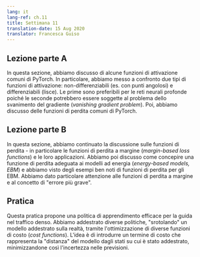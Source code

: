 ```yaml
---
lang: it
lang-ref: ch.11
title: Settimana 11
translation-date: 15 Aug 2020
translator: Francesca Guiso
---
```


## Lezione parte A
<!-- ## Lecture part A -->

In questa sezione, abbiamo discusso di alcune funzioni di attivazione comuni di PyTorch. In particolare, abbiamo messo a confronto due tipi di funzioni di attivazione: non-differenziabili (es. con punti angolosi) e differenziabili (lisce). Le prime sono preferibili per le reti neurali profonde poiché le seconde potrebbero essere soggette al problema dello svanimento del gradiente (_vanishing gradient problem_). Poi, abbiamo discusso delle funzioni di perdita comuni di PyTorch.
<!-- In this section, we discussed about the common activation functions in Pytorch. In particular, we compared activations with kink(s) versus smooth activations - the former is preferred in a deep neural network as the latter might suffer with gradient vanishing problem. We then learned about the common loss functions in Pytorch. -->

## Lezione parte B
<!-- ## Lecture part B -->

In questa sezione, abbiamo continuato la discussione sulle funzioni di perdita - in particolare le funzioni di perdita a margine (*margin-based loss functions*) e le loro applicazioni. Abbiamo poi discusso come concepire una funzione di perdita adeguata ai modelli ad energia (*energy-based models, EBM*) e abbiamo visto degli esempi ben noti di funzioni di perdita per gli EBM. Abbiamo dato particolare attenzione alle funzioni di perdita a margine e al concetto di "errore più grave".
<!-- In this section, we continued to learn about loss functions - in particular, margin-based losses and their applications. We then discussed how to design a good loss function for EBMs as well as examples of well-known EBM loss functions. We gave particular attention to margin-based loss function here, as well as explaining the idea of "most offending incorrect answer. -->

## Pratica
<!-- ## Practicum -->

Questa pratica propone una politica di apprendimento efficace per la guida nel traffico denso. Abbiamo addestrato diverse politiche, "srotolando" un modello addestrato sulla realtà, tramite l'ottimizzazione di diverse funzioni di costo (*cost functions*). L'idea è di introdurre un termine di costo che rappresenta la "distanza" del modello dagli stati su cui è stato addestrato, minimizzandone così l'incertezza nelle previsioni.
<!-- This practicum proposed effective policy learning for driving in dense traffic. We trained multiple policies by unrolling a learned model of the real world dynamics by optimizing different cost functions. The idea is to minimize the uncertainty in the model's prediction by introducing a cost term that represents the model's divergence from the states it is trained on.   -->
